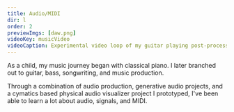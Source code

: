 ```yaml
---
title: Audio/MIDI
dir: l
order: 2
previewImgs: [daw.png]
videoKey: musicVideo
videoCaption: Experimental video loop of my guitar playing post-processed in Touch Designer
---
```

As a child, my music journey began with classical piano. I later branched out to guitar, bass, songwriting, and music production. 

Through a combination of audio production, generative audio projects, and a cymatics based physical audio visualizer project I prototyped, I've been able to learn a lot about audio, signals, and MIDI. 